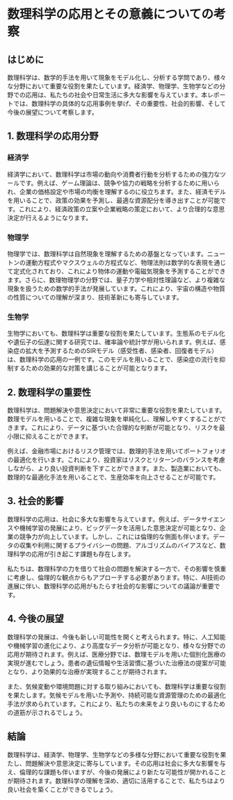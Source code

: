 # 数理科学の応用とその意義についての考察

## はじめに

数理科学は、数学的手法を用いて現象をモデル化し、分析する学問であり、様々な分野において重要な役割を果たしています。経済学、物理学、生物学などの分野での応用は、私たちの社会や日常生活に多大な影響を与えています。本レポートでは、数理科学の具体的な応用事例を挙げ、その重要性、社会的影響、そして今後の展望について考察します。

## 1. 数理科学の応用分野

### 経済学

経済学において、数理科学は市場の動向や消費者行動を分析するための強力なツールです。例えば、ゲーム理論は、競争や協力の戦略を分析するために用いられ、企業の価格設定や市場の均衡を理解するのに役立ちます。また、経済モデルを用いることで、政策の効果を予測し、最適な資源配分を導き出すことが可能です。これにより、経済政策の立案や企業戦略の策定において、より合理的な意思決定が行えるようになります。

### 物理学

物理学では、数理科学は自然現象を理解するための基盤となっています。ニュートンの運動方程式やマクスウェルの方程式など、物理法則は数学的な表現を通じて定式化されており、これにより物体の運動や電磁気現象を予測することができます。さらに、数理物理学の分野では、量子力学や相対性理論など、より複雑な現象を扱うための数学的手法が発展しています。これにより、宇宙の構造や物質の性質についての理解が深まり、技術革新にも寄与しています。

### 生物学

生物学においても、数理科学は重要な役割を果たしています。生態系のモデル化や遺伝子の伝達に関する研究では、確率論や統計学が用いられます。例えば、感染症の拡大を予測するためのSIRモデル（感受性者、感染者、回復者モデル）は、数理科学の応用の一例です。このモデルを用いることで、感染症の流行を抑制するための効果的な対策を講じることが可能となります。

## 2. 数理科学の重要性

数理科学は、問題解決や意思決定において非常に重要な役割を果たしています。数理モデルを用いることで、複雑な現象を単純化し、理解しやすくすることができます。これにより、データに基づいた合理的な判断が可能となり、リスクを最小限に抑えることができます。

例えば、金融市場におけるリスク管理では、数理的手法を用いてポートフォリオの最適化を行います。これにより、投資家はリスクとリターンのバランスを考慮しながら、より良い投資判断を下すことができます。また、製造業においても、数理的な最適化手法を用いることで、生産効率を向上させることが可能です。

## 3. 社会的影響

数理科学の応用は、社会に多大な影響を与えています。例えば、データサイエンスや機械学習の発展により、ビッグデータを活用した意思決定が可能となり、企業の競争力が向上しています。しかし、これには倫理的な側面も伴います。データの収集や利用に関するプライバシーの問題、アルゴリズムのバイアスなど、数理科学の応用が引き起こす課題も存在します。

私たちは、数理科学の力を借りて社会の問題を解決する一方で、その影響を慎重に考慮し、倫理的な観点からもアプローチする必要があります。特に、AI技術の進展に伴い、数理科学の応用がもたらす社会的な影響についての議論が重要です。

## 4. 今後の展望

数理科学の発展は、今後も新しい可能性を開くと考えられます。特に、人工知能や機械学習の進化により、より高度なデータ分析が可能となり、様々な分野での応用が期待されます。例えば、医療分野では、数理モデルを用いた個別化医療の実現が進むでしょう。患者の遺伝情報や生活習慣に基づいた治療法の提案が可能となり、より効果的な治療が実現することが期待されます。

また、気候変動や環境問題に対する取り組みにおいても、数理科学は重要な役割を果たします。気候モデルを用いた予測や、持続可能な資源管理のための最適化手法が求められています。これにより、私たちの未来をより良いものにするための道筋が示されるでしょう。

## 結論

数理科学は、経済学、物理学、生物学などの多様な分野において重要な役割を果たし、問題解決や意思決定に寄与しています。その応用は社会に多大な影響を与え、倫理的な課題も伴いますが、今後の発展により新たな可能性が開かれることが期待されます。数理科学の理解を深め、適切に活用することで、私たちはより良い社会を築くことができるでしょう。